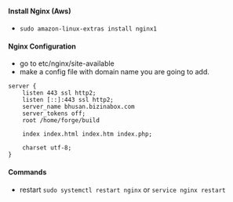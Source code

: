 #### Install Nginx (Aws)
- `sudo amazon-linux-extras install nginx1`

#### Nginx Configuration
- go to etc/nginx/site-available
- make a config file with domain name you are going to add.
```dotenv
server {
    listen 443 ssl http2;
    listen [::]:443 ssl http2;
    server_name bhusan.bizinabox.com
    server_tokens off;
    root /home/forge/build

    index index.html index.htm index.php;

    charset utf-8;
}
```
#### Commands
- restart `sudo systemctl restart nginx` or `service nginx restart`